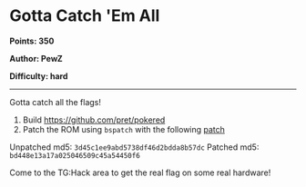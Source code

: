 # Gotta Catch 'Em All
**Points: 350**

**Author: PewZ**

**Difficulty: hard**

---

Gotta catch all the flags!

1. Build https://github.com/pret/pokered
2. Patch the ROM using `bspatch` with the following
[patch](uploads/pokered.patch)

Unpatched md5: `3d45c1ee9abd5738df46d2bdda8b57dc`
Patched md5: `bd448e13a17a025046509c45a54450f6`

Come to the TG:Hack area to get the real flag on some real hardware!
